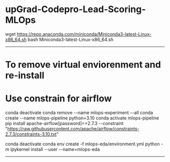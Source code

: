 # upGrad-Codepro-Lead-Scoring-MLOps

wget https://repo.anaconda.com/miniconda/Miniconda3-latest-Linux-x86_64.sh
bash Miniconda3-latest-Linux-x86_64.sh 


---
# To remove virtual enviorenment and re-install
# Use constrain for airflow 

conda deactivate
conda remove --name mlops-experiment --all
conda create --name mlops-pipeline python=3.10
conda activate mlops-pipeline
pip install apache-airflow[password]==2.7.3 --constraint "https://raw.githubusercontent.com/apache/airflow/constraints-2.7.3/constraints-3.10.txt"


conda deactivate
conda env create -f mlops-eda/environment.yml
python -m ipykernel install --user --name=mlops-eda

-----